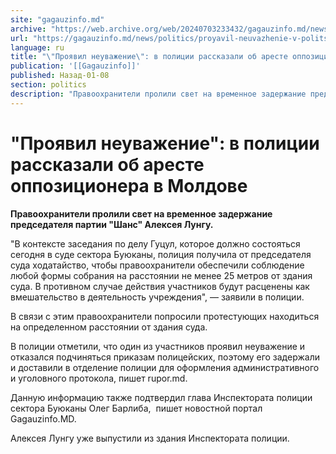```yaml
---
site: "gagauzinfo.md"
archive: "https://web.archive.org/web/20240703233432/gagauzinfo.md/news/politics/proyavil-neuvazhenie-v-politsii-rasskazali-ob-areste-oppozitsionera-v-moldove"
url: "https://gagauzinfo.md/news/politics/proyavil-neuvazhenie-v-politsii-rasskazali-ob-areste-oppozitsionera-v-moldove"
language: ru
title: "\"Проявил неуважение\": в полиции рассказали об аресте оппозиционера в Молдове"
publication: '[[Gagauzinfo]]'
published: Назад-01-08
section: politics
description: "Правоохранители пролили свет на временное задержание председателя партии \"Шанс\" Алексея Лунгу."
---
```


# "Проявил неуважение": в полиции рассказали об аресте оппозиционера в Молдове

**Правоохранители пролили свет на временное задержание председателя партии "Шанс" Алексея Лунгу.**

"В контексте заседания по делу Гуцул, которое должно состояться сегодня в суде сектора Буюканы, полиция получила от председателя суда ходатайство, чтобы правоохранители обеспечили соблюдение любой формы собрания на расстоянии не менее 25 метров от здания суда. В противном случае действия участников будут расценены как вмешательство в деятельность учреждения", — заявили в полиции.

В связи с этим правоохранители попросили протестующих находиться на определенном расстоянии от здания суда.

В полиции отметили, что один из участников проявил неуважение и отказался подчиняться приказам полицейских, поэтому его задержали и доставили в отделение полиции для оформления административного и уголовного протокола, пишет rupor.md.

Данную информацию также подтвердил глава Инспектората полиции сектора Буюканы Олег Барлиба,  пишет новостной портал Gagauzinfo.MD.

Алексея Лунгу уже выпустили из здания Инспектората полиции.